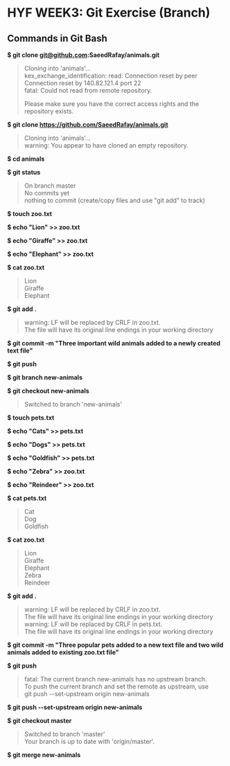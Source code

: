 # HYF WEEK3: Git Exercise (Branch)  
  
## Commands in Git Bash  
  
**$ git clone git@github.com:SaeedRafay/animals.git**  
> Cloning into 'animals'...  
> kex_exchange_identification: read: Connection reset by peer  
> Connection reset by 140.82.121.4 port 22  
> fatal: Could not read from remote repository.  
> 
> Please make sure you have the correct access rights and the repository exists.  


**$ git clone https://github.com/SaeedRafay/animals.git**  
> Cloning into 'animals'...  
> warning: You appear to have cloned an empty repository.  
  
  
**$ cd animals**  
  
  
**$ git status**  
> On branch master  
> No commits yet  
> nothing to commit (create/copy files and use "git add" to track)  
  
  
**$ touch zoo.txt**  
  
  
**$ echo "Lion" >> zoo.txt**  
  
  
**$ echo "Giraffe" >> zoo.txt**  
  
  
**$ echo "Elephant" >> zoo.txt**  
  
  
**$ cat zoo.txt**  
> Lion  
> Giraffe  
> Elephant  
  
  
**$ git add .**  
> warning: LF will be replaced by CRLF in zoo.txt.  
> The file will have its original line endings in your working directory  
  
  
**$ git commit -m "Three important wild animals added to a newly created text file"**  
  
  
**$ git push**  
  
  
**$ git branch new-animals**  
  
  
**$ git checkout new-animals**  
> Switched to branch 'new-animals'  
  
  
**$ touch pets.txt**  
  
  
**$ echo "Cats" >> pets.txt**  
  
  
**$ echo "Dogs" >> pets.txt**  
  
  
**$ echo "Goldfish" >> pets.txt**  
  
  
**$ echo "Zebra" >> zoo.txt**  
  
  
**$ echo "Reindeer" >> zoo.txt**  
  
  
**$ cat pets.txt**  
> Cat  
> Dog  
> Goldfish  
  
  
**$ cat zoo.txt**  
> Lion  
> Giraffe  
> Elephant  
> Zebra  
> Reindeer  
  

**$ git add .**  
> warning: LF will be replaced by CRLF in zoo.txt.  
> The file will have its original line endings in your working directory  
> warning: LF will be replaced by CRLF in pets.txt.  
> The file will have its original line endings in your working directory   
  

**$ git commit -m "Three popular pets added to a new text file and two wild animals added to existing zoo.txt file"**
  

**$ git push**  
> fatal: The current branch new-animals has no upstream branch.  
> To push the current branch and set the remote as upstream, use  
> git push --set-upstream origin new-animals  
  

**$ git push --set-upstream origin new-animals**  
  

**$ git checkout master**  
> Switched to branch 'master'  
> Your branch is up to date with 'origin/master'.  


**$ git merge new-animals**  